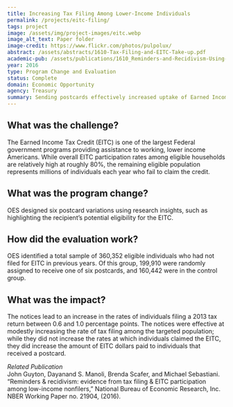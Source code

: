 ```yaml
---
title: Increasing Tax Filing Among Lower-Income Individuals
permalink: /projects/eitc-filing/
tags: project
image: /assets/img/project-images/eitc.webp
image_alt_text: Paper folder
image-credit: https://www.flickr.com/photos/pulpolux/
abstract: /assets/abstracts/1610-Tax-Filing-and-EITC-Take-up.pdf
academic-pub: /assets/publications/1610_Reminders-and-Recidivism-Using-Administrative-Data_NBER.pdf
year: 2016
type: Program Change and Evaluation
status: Complete
domain: Economic Opportunity
agency: Treasury
summary: Sending postcards effectively increased uptake of Earned Income Tax Credit among eligible population.
---
```

## What was the challenge?

The Earned Income Tax Credit (EITC) is one of the largest Federal government programs providing assistance to working, lower income Americans. While overall EITC participation rates among eligible households are relatively high at roughly 80%, the remaining eligible population represents millions of individuals each year who fail to claim the credit.

## What was the program change?

OES designed six postcard variations using research insights, such as highlighting the recipient’s potential eligibility for the EITC.

## How did the evaluation work?

OES identified a total sample of 360,352 eligible individuals who had not filed for EITC in previous years. Of this group, 199,910 were randomly assigned to receive one of six postcards, and 160,442 were in the control group.

## What was the impact?

The notices lead to an increase in the rates of individuals filing a 2013 tax return between 0.6 and 1.0 percentage points. The notices were effective at modestly increasing the rate of tax filing among the targeted population; while they did not increase the rates at which individuals claimed the EITC, they did increase the amount of EITC dollars paid to individuals that received a postcard.

<i> Related Publication</i>
<br>
John Guyton, Dayanand S. Manoli, Brenda Scafer, and Michael Sebastiani. “Reminders & recidivism: evidence from tax filing & EITC participation among low-income nonfilers,” National Bureau of Economic Research, Inc. NBER Working Paper no. 21904, (2016).
